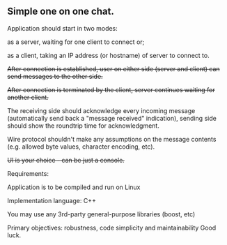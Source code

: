 ## Simple one on one chat.

Application should start in two modes:

as a server, waiting for one client to connect or;

as a client, taking an IP address (or hostname) of server to connect to.

~~After connection is established, user on either side (server and client) can send messages to the other side.~~

~~After connection is terminated by the client, server continues waiting for another client.~~

The receiving side should acknowledge every incoming message (automatically send back a "message received" indication), sending side should show the roundtrip time for acknowledgment. 

Wire protocol shouldn't make any assumptions on the message contents (e.g. allowed byte values, character encoding, etc).

~~UI is your choice - can be just a console.~~

Requirements:

Application is to be compiled and run on Linux

Implementation language: C++

You may use any 3rd-party general-purpose libraries (boost, etc)

Primary objectives: robustness, code simplicity and maintainability
Good luck.

